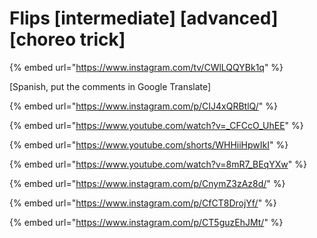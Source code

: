 # Flips \[intermediate] \[advanced] \[choreo trick]

{% embed url="https://www.instagram.com/tv/CWlLQQYBk1q" %}

\[Spanish, put the comments in Google Translate]

{% embed url="https://www.instagram.com/p/CIJ4xQRBtlQ/" %}

{% embed url="https://www.youtube.com/watch?v=_CFCcO_UhEE" %}

{% embed url="https://www.youtube.com/shorts/WHHiiHpwIkI" %}

{% embed url="https://www.youtube.com/watch?v=8mR7_BEqYXw" %}

{% embed url="https://www.instagram.com/p/CnymZ3zAz8d/" %}

{% embed url="https://www.instagram.com/p/CfCT8DrojYf/" %}

{% embed url="https://www.instagram.com/p/CT5guzEhJMt/" %}
